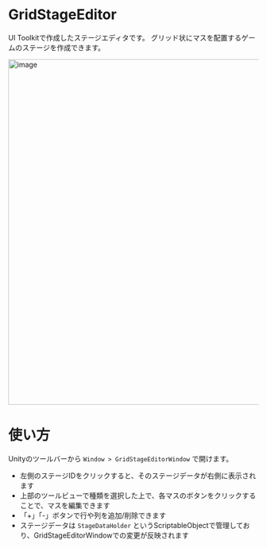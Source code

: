 # GridStageEditor
UI Toolkitで作成したステージエディタです。
グリッド状にマスを配置するゲームのステージを作成できます。

<img width="695" alt="image" src="https://user-images.githubusercontent.com/27964732/208299570-3ffdddd8-70c3-4d8a-ba0c-0710c80374ad.png">

# 使い方
Unityのツールバーから `Window > GridStageEditorWindow` で開けます。

- 左側のステージIDをクリックすると、そのステージデータが右側に表示されます
- 上部のツールビューで種類を選択した上で、各マスのボタンをクリックすることで、マスを編集できます
- 「+」「-」ボタンで行や列を追加/削除できます
- ステージデータは `StageDataHolder` というScriptableObjectで管理しており、GridStageEditorWindowでの変更が反映されます
